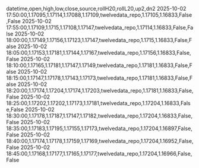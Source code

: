 datetime,open,high,low,close,source,rollH20,rollL20,up2,dn2
2025-10-02 17:50:00,1.17095,1.17114,1.17088,1.17109,twelvedata_repo,1.17105,1.16833,False,False
2025-10-02 17:55:00,1.17109,1.1715,1.17108,1.17147,twelvedata_repo,1.17114,1.16833,False,False
2025-10-02 18:00:00,1.17149,1.17156,1.17123,1.17147,twelvedata_repo,1.1715,1.16833,False,False
2025-10-02 18:05:00,1.17153,1.17181,1.17144,1.17167,twelvedata_repo,1.17156,1.16833,False,False
2025-10-02 18:10:00,1.17165,1.17181,1.17147,1.17149,twelvedata_repo,1.17181,1.16833,False,False
2025-10-02 18:15:00,1.17147,1.17178,1.17143,1.17173,twelvedata_repo,1.17181,1.16833,False,False
2025-10-02 18:20:00,1.17174,1.17204,1.17174,1.17203,twelvedata_repo,1.17181,1.16833,False,False
2025-10-02 18:25:00,1.17202,1.17202,1.17173,1.17181,twelvedata_repo,1.17204,1.16833,False,False
2025-10-02 18:30:00,1.17178,1.17187,1.17147,1.17182,twelvedata_repo,1.17204,1.16833,False,False
2025-10-02 18:35:00,1.17183,1.17195,1.17155,1.17173,twelvedata_repo,1.17204,1.16897,False,False
2025-10-02 18:40:00,1.17174,1.17178,1.17159,1.17169,twelvedata_repo,1.17204,1.16952,False,False
2025-10-02 18:45:00,1.17168,1.17177,1.17165,1.17177,twelvedata_repo,1.17204,1.16966,False,False
